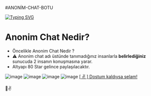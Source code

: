 #ANONİM-CHAT-BOTU

[![Typing SVG](https://readme-typing-svg.herokuapp.com?font=Delicious+Handrawn&size=60&pause=1000&color=00F743&repeat=false&width=800&height=100&lines=Anonim+Chat+Botu)](#)

# Anonim Chat Nedir?
- Öncelikle Anonim Chat Nedir ?
- ⚠️ Anonim chat adı üstünde tanımadığınız insanlarla **belirlediğiniz** sunucuda 2 insanın konuşmasına yarar.
- Altyapı 80 Star gelince paylaşılacaktır.

![image](https://cdn.discordapp.com/attachments/1151556344457994353/1151560031238627399/image.png)
![image](https://cdn.discordapp.com/attachments/1151556344457994353/1151559304420266036/image.png)
![image](https://cdn.discordapp.com/attachments/1151556344457994353/1151559512281587742/image.png)
![image](https://cdn.discordapp.com/attachments/1151556344457994353/1151559804570058792/image.png)
<a href="https://discordlookup.com/user/1144526206608359427">[ ✌️ ] Dostum kaldıysa selam!</a>

👊✌️
